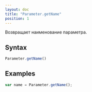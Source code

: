 ```yaml
---
layout: doc
title: "Parameter.getName"
position: 1
---
```


Возвращает наименование параметра.

## Syntax

```js
Parameter.getName()
```

## Examples

```js
var name = Parameter.getName();
```
